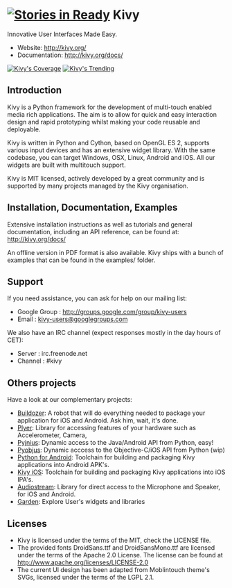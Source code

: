 [![Stories in Ready](https://badge.waffle.io/kivy/kivy.png?label=ready)](https://waffle.io/kivy/kivy)
Kivy
====

Innovative User Interfaces Made Easy.

- Website: http://kivy.org/
- Documentation: http://kivy.org/docs/

[![Kivy's Coverage](https://coveralls.io/repos/kivy/kivy/badge.png?branch=master)](https://coveralls.io/r/kivy/kivy?branch=master)
[![Kivy's Trending](https://d2weczhvl823v0.cloudfront.net/kivy/kivy/trend.png)](https://bitdeli.com/free)


Introduction
------------

Kivy is a Python framework for the development of multi-touch enabled media rich
applications. The aim is to allow for quick and easy interaction design and
rapid prototyping whilst making your code reusable and deployable.

Kivy is written in Python and Cython, based on OpenGL ES 2, supports various
input devices and has an extensive widget library. With the same codebase,
you can target Windows, OSX, Linux, Android and iOS. All our widgets are built
with multitouch support.

Kivy is MIT licensed, actively developed by a great community and is supported
by many projects managed by the Kivy organisation.

Installation, Documentation, Examples
-------------------------------------

Extensive installation instructions as well as tutorials and general
documentation, including an API reference, can be found at: http://kivy.org/docs/

An offline version in PDF format is also available.
Kivy ships with a bunch of examples that can be found in the examples/ folder.


Support
-------

If you need assistance, you can ask for help on our mailing list:

* Google Group : http://groups.google.com/group/kivy-users
* Email        : kivy-users@googlegroups.com

We also have an IRC channel (expect responses mostly in the day hours of CET):

* Server  : irc.freenode.net
* Channel : #kivy

Others projects
---------------

Have a look at our complementary projects:

- [Buildozer](http://github.com/kivy/buildozer): A robot that will do
  everything needed to package your application for iOS and Android. Ask him,
  wait, it's done.
- [Plyer](http://github.com/kivy/plyer): Library for accessing features of your
  hardware such as Accelerometer, Camera, 
- [Pyjnius](http://github.com/kivy/pyjnius): Dynamic access to the Java/Android
  API from Python, easy!
- [Pyobjus](http://github.com/kivy/pyobjus): Dynamic acccess to the
  Objective-C/iOS API from Python (wip)
- [Python for Android](http://github.com/kivy/python-for-android): Toolchain
  for building and packaging Kivy applications into Android APK's.
- [Kivy iOS](http://github.com/kivy/kivy-ios): Toolchain for building and
  packaging Kivy applications into iOS IPA's.
- [Audiostream](http://github.com/kivy/audiostream): Library for direct access
  to the Microphone and Speaker, for iOS and Android.
- [Garden](http://github.com/kivy-garden): Explore User's widgets and libraries



Licenses
--------

- Kivy is licensed under the terms of the MIT, check the LICENSE file.
- The provided fonts DroidSans.ttf and DroidSansMono.ttf are licensed under
  the terms of the Apache 2.0 License. The license can be found at
  http://www.apache.org/licenses/LICENSE-2.0
- The current UI design has been adapted from Moblintouch theme's SVGs, licensed
  under the terms of the LGPL 2.1.


